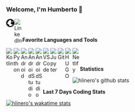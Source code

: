 <!--
**hlinero/hlinero** is a ✨ _special_ ✨ repository because its `README.md` (this file) appears on your GitHub profile.

Here are some ideas to get you started:

- 🔭 I’m currently working on ...
- 🌱 I’m currently learning ...
- 👯 I’m looking to collaborate on ...
- 🤔 I’m looking for help with ...
- 💬 Ask me about ...
- 📫 How to reach me: ...
- 😄 Pronouns: ...
- ⚡ Fun fact: ...
-->

### Welcome, I'm Humberto 👋 
[<img align="left" alt="website" width="22px" src="https://raw.githubusercontent.com/iconic/open-iconic/master/svg/globe.svg" />][website]
[<img align="left" alt="LinkedIn" width="22px" src="https://cdn.jsdelivr.net/npm/simple-icons@v3/icons/linkedin.svg" />][linkedin]

[website]: https://hlineroweb2.herokuapp.com/
[linkedin]: https://linkedin.com/in/hlinero/

<br />
<br />

**Favorite Languages and Tools** 

<img align="left" alt="Kotlin" width="20px" src="http://simpleicons.org/icons/kotlin.svg" />
<img align="left" alt="Python" width="20px" src="http://simpleicons.org/icons/python.svg" />
<img align="left" alt="Android" width="20px" src="https://simpleicons.org/icons/android.svg" />
<img align="left" alt="AndroidStudio" width="20px" src="https://simpleicons.org/icons/androidstudio.svg" />
<img align="left" alt="AndroidStudio" width="20px" src="https://simpleicons.org/icons/intellijidea.svg" />
<img align="left" alt="VSCode" width="20px" src="http://simpleicons.org/icons/visualstudiocode.svg" />
<img align="left" alt="Jupyter" width="20px" src="http://simpleicons.org/icons/jupyter.svg" />
<img align="left" alt="Git" width="20px" src="http://simpleicons.org/icons/git.svg" />
<img align="left" alt="HUGO" width="20px" src="http://simpleicons.org/icons/hugo.svg" />
<img align="left" alt="Netlify" width="20px" src="http://simpleicons.org/icons/netlify.svg" />

<br />
<br />

**Statistics** 

![hlinero's github stats](https://github-readme-stats-gennsev.vercel.app/api?username=hlinero&count_private=true&show_icons=true)
<br />

**Last 7 Days Coding Stats** 

[![hlinero's wakatime stats](https://github-readme-stats.vercel.app/api/wakatime?username=hlinero)](https://github.com/anuraghazra/github-readme-stats)
